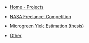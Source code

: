 - [Home \- Projects](/projects/README.md)
<!-- [Blacksmithing](/projects/blacksmithing/blacksmithing.md)-->
- [NASA Freelancer Competition](/projects/nasacomp/nasacomp.md)
<!-- [Automated Robot Exploration](/projects/robotexplorer/robotexplorer.md)-->
<!-- [Automated Trading System](/projects/autotrader/autotrader.md)-->
<!-- [Biomimetic Robotic Hand](/projects/robohand/robohand.md)-->
<!-- [Drone Soft Lander](/projects/landerdrone/landerdrone.md)-->
- [Microgreen Yield Estimation \(thesis\)](/projects/thesis/thesis.md)
<!-- [Misc CAD and 3D printing projects](/projects/CAD/CAD.md)-->
<!-- [CAD Training Materials](/projects/CADcourse.md)-->
- [Other](/projects/other/other.md)
